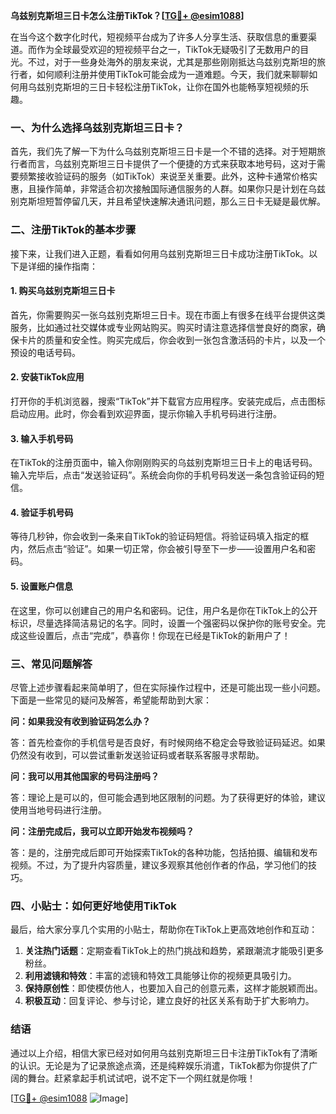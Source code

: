 **乌兹别克斯坦三日卡怎么注册TikTok？[[TG💪+ @esim1088](https://t.me/s/esim1088)]**

在当今这个数字化时代，短视频平台成为了许多人分享生活、获取信息的重要渠道。而作为全球最受欢迎的短视频平台之一，TikTok无疑吸引了无数用户的目光。不过，对于一些身处海外的朋友来说，尤其是那些刚刚抵达乌兹别克斯坦的旅行者，如何顺利注册并使用TikTok可能会成为一道难题。今天，我们就来聊聊如何用乌兹别克斯坦的三日卡轻松注册TikTok，让你在国外也能畅享短视频的乐趣。

### 一、为什么选择乌兹别克斯坦三日卡？

首先，我们先了解一下为什么乌兹别克斯坦三日卡是一个不错的选择。对于短期旅行者而言，乌兹别克斯坦三日卡提供了一个便捷的方式来获取本地号码，这对于需要频繁接收验证码的服务（如TikTok）来说至关重要。此外，这种卡通常价格实惠，且操作简单，非常适合初次接触国际通信服务的人群。如果你只是计划在乌兹别克斯坦短暂停留几天，并且希望快速解决通讯问题，那么三日卡无疑是最优解。

### 二、注册TikTok的基本步骤

接下来，让我们进入正题，看看如何用乌兹别克斯坦三日卡成功注册TikTok。以下是详细的操作指南：

#### 1. 购买乌兹别克斯坦三日卡

首先，你需要购买一张乌兹别克斯坦三日卡。现在市面上有很多在线平台提供这类服务，比如通过社交媒体或专业网站购买。购买时请注意选择信誉良好的商家，确保卡片的质量和安全性。购买完成后，你会收到一张包含激活码的卡片，以及一个预设的电话号码。

#### 2. 安装TikTok应用

打开你的手机浏览器，搜索“TikTok”并下载官方应用程序。安装完成后，点击图标启动应用。此时，你会看到欢迎界面，提示你输入手机号码进行注册。

#### 3. 输入手机号码

在TikTok的注册页面中，输入你刚刚购买的乌兹别克斯坦三日卡上的电话号码。输入完毕后，点击“发送验证码”。系统会向你的手机号码发送一条包含验证码的短信。

#### 4. 验证手机号码

等待几秒钟，你会收到一条来自TikTok的验证码短信。将验证码填入指定的框内，然后点击“验证”。如果一切正常，你会被引导至下一步——设置用户名和密码。

#### 5. 设置账户信息

在这里，你可以创建自己的用户名和密码。记住，用户名是你在TikTok上的公开标识，尽量选择简洁易记的名字。同时，设置一个强密码以保护你的账号安全。完成这些设置后，点击“完成”，恭喜你！你现在已经是TikTok的新用户了！

### 三、常见问题解答

尽管上述步骤看起来简单明了，但在实际操作过程中，还是可能出现一些小问题。下面是一些常见的疑问及解答，希望能帮助到大家：

**问：如果我没有收到验证码怎么办？**

答：首先检查你的手机信号是否良好，有时候网络不稳定会导致验证码延迟。如果仍然没有收到，可以尝试重新发送验证码或者联系客服寻求帮助。

**问：我可以用其他国家的号码注册吗？**

答：理论上是可以的，但可能会遇到地区限制的问题。为了获得更好的体验，建议使用当地号码进行注册。

**问：注册完成后，我可以立即开始发布视频吗？**

答：是的，注册完成后即可开始探索TikTok的各种功能，包括拍摄、编辑和发布视频。不过，为了提升内容质量，建议多观察其他创作者的作品，学习他们的技巧。

### 四、小贴士：如何更好地使用TikTok

最后，给大家分享几个实用的小贴士，帮助你在TikTok上更高效地创作和互动：

1. **关注热门话题**：定期查看TikTok上的热门挑战和趋势，紧跟潮流才能吸引更多粉丝。
2. **利用滤镜和特效**：丰富的滤镜和特效工具能够让你的视频更具吸引力。
3. **保持原创性**：即使模仿他人，也要加入自己的创意元素，这样才能脱颖而出。
4. **积极互动**：回复评论、参与讨论，建立良好的社区关系有助于扩大影响力。

### 结语

通过以上介绍，相信大家已经对如何用乌兹别克斯坦三日卡注册TikTok有了清晰的认识。无论是为了记录旅途点滴，还是纯粹娱乐消遣，TikTok都为你提供了广阔的舞台。赶紧拿起手机试试吧，说不定下一个网红就是你哦！

[[TG💪+ @esim1088](https://t.me/s/esim1088) ![Image](https://i.postimg.cc/4NQfJmqS/Snipaste-2025-05-13-00-14-12.png)]